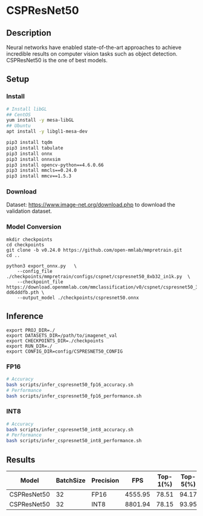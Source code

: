 # CSPResNet50

## Description
Neural networks have enabled state-of-the-art approaches to achieve incredible results on computer vision tasks such as object detection.
CSPResNet50 is the one of best models. 
## Setup

### Install

```bash
# Install libGL
## CentOS
yum install -y mesa-libGL
## Ubuntu
apt install -y libgl1-mesa-dev

pip3 install tqdm
pip3 install tabulate
pip3 install onnx
pip3 install onnxsim
pip3 install opencv-python==4.6.0.66
pip3 install mmcls==0.24.0
pip3 install mmcv==1.5.3
```
### Download 

Dataset: https://www.image-net.org/download.php to download the validation dataset.

### Model Conversion 
```
mkdir checkpoints 
cd checkpoints
git clone -b v0.24.0 https://github.com/open-mmlab/mmpretrain.git
cd ..

python3 export_onnx.py   \
    --config_file ./checkpoints/mmpretrain/configs/cspnet/cspresnet50_8xb32_in1k.py  \
    --checkpoint_file  https://download.openmmlab.com/mmclassification/v0/cspnet/cspresnet50_3rdparty_8xb32_in1k_20220329-dd6dddfb.pth \
    --output_model ./checkpoints/cspresnet50.onnx
```

## Inference
```
export PROJ_DIR=./
export DATASETS_DIR=/path/to/imagenet_val
export CHECKPOINTS_DIR=./checkpoints
export RUN_DIR=./
export CONFIG_DIR=config/CSPRESNET50_CONFIG

```
### FP16

```bash
# Accuracy
bash scripts/infer_cspresnet50_fp16_accuracy.sh
# Performance
bash scripts/infer_cspresnet50_fp16_performance.sh
```

### INT8
```bash
# Accuracy
bash scripts/infer_cspresnet50_int8_accuracy.sh
# Performance
bash scripts/infer_cspresnet50_int8_performance.sh
```

## Results 
Model       |BatchSize  |Precision |FPS      |Top-1(%)  |Top-5(%)
------------|-----------|----------|---------|----------|--------
CSPResNet50 |    32     |   FP16   | 4555.95 |  78.51   | 94.17
CSPResNet50 |    32     |   INT8   | 8801.94 |  78.15   | 93.95


